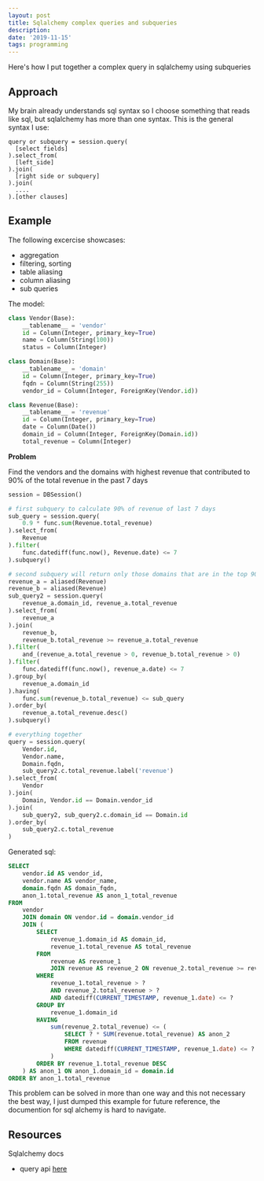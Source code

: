 ```yaml
---
layout: post
title: Sqlalchemy complex queries and subqueries
description: 
date: '2019-11-15'
tags: programming
---
```


Here's how I put together a complex query in sqlalchemy using subqueries

## Approach

My brain already understands sql syntax so I choose something that reads like sql, but sqlalchemy has more than one syntax. This is the general syntax I use:

```
query or subquery = session.query(
  [select fields]
).select_from(
  [left_side]
).join(
  [right side or subquery]
).join(
  ....
).[other clauses]

```

## Example 

The following excercise showcases: 

 - aggregation
 - filtering, sorting
 - table aliasing 
 - column aliasing
 - sub queries

The model: 

```python
class Vendor(Base):
    __tablename__ = 'vendor'
    id = Column(Integer, primary_key=True)
    name = Column(String(100))
    status = Column(Integer)

class Domain(Base):
    __tablename__ = 'domain'
    id = Column(Integer, primary_key=True)
    fqdn = Column(String(255))
    vendor_id = Column(Integer, ForeignKey(Vendor.id))

class Revenue(Base):
    __tablename__ = 'revenue'
    id = Column(Integer, primary_key=True)
    date = Column(Date())
    domain_id = Column(Integer, ForeignKey(Domain.id))
    total_revenue = Column(Integer)
```

**Problem** 

Find the vendors and the domains with highest revenue that contributed to 90% of the total revenue in the past 7 days

```python
session = DBSession()

# first subquery to calculate 90% of revenue of last 7 days
sub_query = session.query(
    0.9 * func.sum(Revenue.total_revenue)
).select_from(
    Revenue
).filter(
    func.datediff(func.now(), Revenue.date) <= 7
).subquery()

# second subquery will return only those domains that are in the top 90% (by keeping partial total)
revenue_a = aliased(Revenue)
revenue_b = aliased(Revenue)
sub_query2 = session.query(
    revenue_a.domain_id, revenue_a.total_revenue
).select_from(
    revenue_a
).join(
    revenue_b,
    revenue_b.total_revenue >= revenue_a.total_revenue
).filter(
    and_(revenue_a.total_revenue > 0, revenue_b.total_revenue > 0)
).filter(
    func.datediff(func.now(), revenue_a.date) <= 7
).group_by(
    revenue_a.domain_id
).having(
    func.sum(revenue_b.total_revenue) <= sub_query
).order_by(
    revenue_a.total_revenue.desc()
).subquery()

# everything together
query = session.query(
    Vendor.id,
    Vendor.name,
    Domain.fqdn,
    sub_query2.c.total_revenue.label('revenue')
).select_from(
    Vendor
).join(
    Domain, Vendor.id == Domain.vendor_id
).join(
    sub_query2, sub_query2.c.domain_id == Domain.id
).order_by(
    sub_query2.c.total_revenue
)
```

Generated sql: 

``` sql
SELECT
    vendor.id AS vendor_id,
    vendor.name AS vendor_name,
    domain.fqdn AS domain_fqdn,
    anon_1.total_revenue AS anon_1_total_revenue
FROM
    vendor
    JOIN domain ON vendor.id = domain.vendor_id
    JOIN (
        SELECT
            revenue_1.domain_id AS domain_id,
            revenue_1.total_revenue AS total_revenue
        FROM
            revenue AS revenue_1
            JOIN revenue AS revenue_2 ON revenue_2.total_revenue >= revenue_1.total_revenue
        WHERE
            revenue_1.total_revenue > ?
            AND revenue_2.total_revenue > ?
            AND datediff(CURRENT_TIMESTAMP, revenue_1.date) <= ?
        GROUP BY
            revenue_1.domain_id
        HAVING
            sum(revenue_2.total_revenue) <= (
                SELECT ? * SUM(revenue.total_revenue) AS anon_2 
                FROM revenue
                WHERE datediff(CURRENT_TIMESTAMP, revenue_1.date) <= ?
            )
        ORDER BY revenue_1.total_revenue DESC
    ) AS anon_1 ON anon_1.domain_id = domain.id
ORDER BY anon_1.total_revenue

```

This problem can be solved in more than one way and this not necessary the best way, I just dumped this example for future reference, the documention for sql alchemy is hard to navigate.


## Resources

Sqlalchemy docs

- query api [here](https://docs.sqlalchemy.org/en/13/orm/query.html)